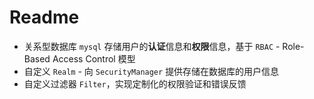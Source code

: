 # Readme
- 关系型数据库 `mysql` 存储用户的**认证**信息和**权限**信息，基于 `RBAC` - Role-Based Access Control 模型
- 自定义 `Realm` - 向 `SecurityManager` 提供存储在数据库的用户信息
- 自定义过滤器 `Filter`，实现定制化的权限验证和错误反馈
